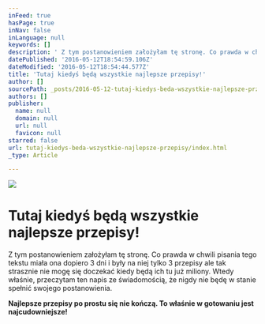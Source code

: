 ```yaml
---
inFeed: true
hasPage: true
inNav: false
inLanguage: null
keywords: []
description: ' Z tym postanowieniem założyłam tę stronę. Co prawda w chwili pisania tego tekstu miała ona dopiero 3 dni i były na niej tylko 3 przepisy ale tak strasznie nie mogę się doczekać kiedy będą ich tu już miliony. Wtedy właśnie, przeczytam ten napis ze świadomością, że nigdy nie będę w stanie spełnić swojego postanowienia.'
datePublished: '2016-05-12T18:54:59.106Z'
dateModified: '2016-05-12T18:54:44.577Z'
title: 'Tutaj kiedyś będą wszystkie najlepsze przepisy!'
author: []
sourcePath: _posts/2016-05-12-tutaj-kiedys-beda-wszystkie-najlepsze-przepisy.md
authors: []
publisher:
  name: null
  domain: null
  url: null
  favicon: null
starred: false
url: tutaj-kiedys-beda-wszystkie-najlepsze-przepisy/index.html
_type: Article

---
```

![](https://the-grid-user-content.s3-us-west-2.amazonaws.com/5f4f25ab-24c8-4bee-907a-56b93e36dc60.jpg)

# Tutaj kiedyś będą wszystkie najlepsze przepisy!

Z tym postanowieniem założyłam tę stronę. Co prawda w chwili pisania tego tekstu miała ona dopiero 3 dni i były na niej tylko 3 przepisy ale tak strasznie nie mogę się doczekać kiedy będą ich tu już miliony. Wtedy właśnie, przeczytam ten napis ze świadomością, że nigdy nie będę w stanie spełnić swojego postanowienia.

**Najlepsze przepisy po prostu się nie kończą. To właśnie w gotowaniu jest najcudowniejsze!**